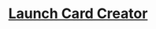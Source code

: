 <div align="center">
<h1><a href="https://zurry.github.io/card-creator/card-creator.html" target="_blank" rel="noopener noreferrer">Launch Card Creator</a></h1></div>
